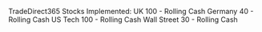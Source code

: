TradeDirect365
Stocks Implemented:
    UK 100 - Rolling Cash
    Germany 40 - Rolling Cash
    US Tech 100 - Rolling Cash
    Wall Street 30 - Rolling Cash